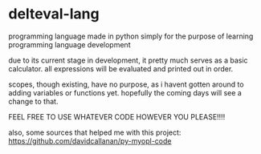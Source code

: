 # delteval-lang
programming language made in python simply for the purpose of learning programming language development


due to its current stage in development, it pretty much serves as a basic calculator.
all expressions will be evaluated and printed out in order.

scopes, though existing, have no purpose, as i havent gotten around to adding variables or functions yet.
hopefully the coming days will see a change to that.


FEEL FREE TO USE WHATEVER CODE HOWEVER YOU PLEASE!!!!


also, some sources that helped me with this project:  
https://github.com/davidcallanan/py-myopl-code
